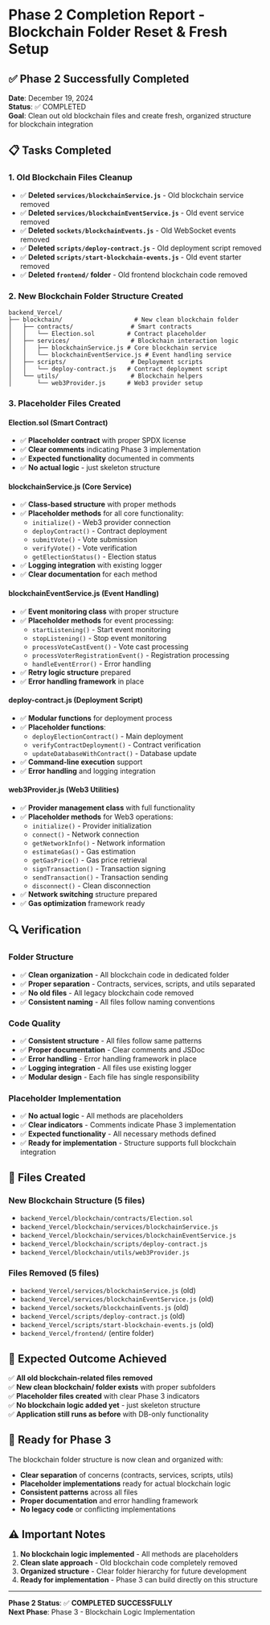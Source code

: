 # Phase 2 Completion Report - Blockchain Folder Reset & Fresh Setup

## ✅ Phase 2 Successfully Completed

**Date**: December 19, 2024  
**Status**: ✅ COMPLETED  
**Goal**: Clean out old blockchain files and create fresh, organized structure for blockchain integration

## 📋 Tasks Completed

### 1. Old Blockchain Files Cleanup
- ✅ **Deleted `services/blockchainService.js`** - Old blockchain service removed
- ✅ **Deleted `services/blockchainEventService.js`** - Old event service removed
- ✅ **Deleted `sockets/blockchainEvents.js`** - Old WebSocket events removed
- ✅ **Deleted `scripts/deploy-contract.js`** - Old deployment script removed
- ✅ **Deleted `scripts/start-blockchain-events.js`** - Old event starter removed
- ✅ **Deleted `frontend/` folder** - Old frontend blockchain code removed

### 2. New Blockchain Folder Structure Created
```
backend_Vercel/
├── blockchain/                    # New clean blockchain folder
│   ├── contracts/                # Smart contracts
│   │   └── Election.sol         # Contract placeholder
│   ├── services/                 # Blockchain interaction logic
│   │   ├── blockchainService.js # Core blockchain service
│   │   └── blockchainEventService.js # Event handling service
│   ├── scripts/                  # Deployment scripts
│   │   └── deploy-contract.js   # Contract deployment script
│   └── utils/                    # Blockchain helpers
│       └── web3Provider.js      # Web3 provider setup
```

### 3. Placeholder Files Created

#### **Election.sol** (Smart Contract)
- ✅ **Placeholder contract** with proper SPDX license
- ✅ **Clear comments** indicating Phase 3 implementation
- ✅ **Expected functionality** documented in comments
- ✅ **No actual logic** - just skeleton structure

#### **blockchainService.js** (Core Service)
- ✅ **Class-based structure** with proper methods
- ✅ **Placeholder methods** for all core functionality:
  - `initialize()` - Web3 provider connection
  - `deployContract()` - Contract deployment
  - `submitVote()` - Vote submission
  - `verifyVote()` - Vote verification
  - `getElectionStatus()` - Election status
- ✅ **Logging integration** with existing logger
- ✅ **Clear documentation** for each method

#### **blockchainEventService.js** (Event Handling)
- ✅ **Event monitoring class** with proper structure
- ✅ **Placeholder methods** for event processing:
  - `startListening()` - Start event monitoring
  - `stopListening()` - Stop event monitoring
  - `processVoteCastEvent()` - Vote cast processing
  - `processVoterRegistrationEvent()` - Registration processing
  - `handleEventError()` - Error handling
- ✅ **Retry logic structure** prepared
- ✅ **Error handling framework** in place

#### **deploy-contract.js** (Deployment Script)
- ✅ **Modular functions** for deployment process
- ✅ **Placeholder functions**:
  - `deployElectionContract()` - Main deployment
  - `verifyContractDeployment()` - Contract verification
  - `updateDatabaseWithContract()` - Database update
- ✅ **Command-line execution** support
- ✅ **Error handling** and logging integration

#### **web3Provider.js** (Web3 Utilities)
- ✅ **Provider management class** with full functionality
- ✅ **Placeholder methods** for Web3 operations:
  - `initialize()` - Provider initialization
  - `connect()` - Network connection
  - `getNetworkInfo()` - Network information
  - `estimateGas()` - Gas estimation
  - `getGasPrice()` - Gas price retrieval
  - `signTransaction()` - Transaction signing
  - `sendTransaction()` - Transaction sending
  - `disconnect()` - Clean disconnection
- ✅ **Network switching** structure prepared
- ✅ **Gas optimization** framework ready

## 🔍 Verification

### Folder Structure
- ✅ **Clean organization** - All blockchain code in dedicated folder
- ✅ **Proper separation** - Contracts, services, scripts, and utils separated
- ✅ **No old files** - All legacy blockchain code removed
- ✅ **Consistent naming** - All files follow naming conventions

### Code Quality
- ✅ **Consistent structure** - All files follow same patterns
- ✅ **Proper documentation** - Clear comments and JSDoc
- ✅ **Error handling** - Error handling framework in place
- ✅ **Logging integration** - All files use existing logger
- ✅ **Modular design** - Each file has single responsibility

### Placeholder Implementation
- ✅ **No actual logic** - All methods are placeholders
- ✅ **Clear indicators** - Comments indicate Phase 3 implementation
- ✅ **Expected functionality** - All necessary methods defined
- ✅ **Ready for implementation** - Structure supports full blockchain integration

## 📁 Files Created

### New Blockchain Structure (5 files)
- `backend_Vercel/blockchain/contracts/Election.sol`
- `backend_Vercel/blockchain/services/blockchainService.js`
- `backend_Vercel/blockchain/services/blockchainEventService.js`
- `backend_Vercel/blockchain/scripts/deploy-contract.js`
- `backend_Vercel/blockchain/utils/web3Provider.js`

### Files Removed (5 files)
- `backend_Vercel/services/blockchainService.js` (old)
- `backend_Vercel/services/blockchainEventService.js` (old)
- `backend_Vercel/sockets/blockchainEvents.js` (old)
- `backend_Vercel/scripts/deploy-contract.js` (old)
- `backend_Vercel/scripts/start-blockchain-events.js` (old)
- `backend_Vercel/frontend/` (entire folder)

## 🎯 Expected Outcome Achieved

✅ **All old blockchain-related files removed**  
✅ **New clean blockchain/ folder exists** with proper subfolders  
✅ **Placeholder files created** with clear Phase 3 indicators  
✅ **No blockchain logic added yet** - just skeleton structure  
✅ **Application still runs as before** with DB-only functionality  

## 🚀 Ready for Phase 3

The blockchain folder structure is now clean and organized with:
- **Clear separation** of concerns (contracts, services, scripts, utils)
- **Placeholder implementations** ready for actual blockchain logic
- **Consistent patterns** across all files
- **Proper documentation** and error handling framework
- **No legacy code** or conflicting implementations

## ⚠️ Important Notes

1. **No blockchain logic implemented** - All methods are placeholders
2. **Clean slate approach** - Old blockchain code completely removed
3. **Organized structure** - Clear folder hierarchy for future development
4. **Ready for implementation** - Phase 3 can build directly on this structure

---

**Phase 2 Status**: ✅ **COMPLETED SUCCESSFULLY**  
**Next Phase**: Phase 3 - Blockchain Logic Implementation

